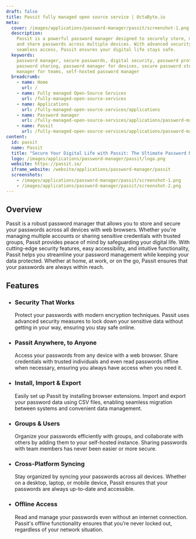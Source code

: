 ```yaml
---
draft: false
title: Passit fully managed open source service | OctaByte.io
meta:
  cover: /images/applications/password-manager/passit/screenshot-1.png
  description:
    Passit is a powerful password manager designed to securely store, manage,
    and share passwords across multiple devices. With advanced security features and
    seamless access, Passit ensures your digital life stays safe.
  keywords:
    password manager, secure passwords, digital security, password protection,
    password sharing, password manager for devices, secure password storage, password
    manager for teams, self-hosted password manager
  breadcrumb:
    - name: Home
      url: /
    - name: Fully managed Open-Source Services
      url: /fully-managed-open-source-services
    - name: Applications
      url: /fully-managed-open-source-services/applications
    - name: Password manager
      url: /fully-managed-open-source-services/applications/password-manager
    - name: Passit
      url: /fully-managed-open-source-services/applications/password-manager/passit
content:
  id: passit
  name: Passit
  title: "Secure Your Digital Life with Passit: The Ultimate Password Manager"
  logo: /images/applications/password-manager/passit/logo.png
  website: https://passit.io/
  iframe_website: /website/applications/password-manager/passit
  screenshots:
    - /images/applications/password-manager/passit/screenshot-1.png
    - /images/applications/password-manager/passit/screenshot-2.png
---
```


## Overview

Passit is a robust password manager that allows you to store and secure your passwords across all devices with web browsers. Whether you're managing multiple accounts or sharing sensitive credentials with trusted groups, Passit provides peace of mind by safeguarding your digital life. With cutting-edge security features, easy accessibility, and intuitive functionality, Passit helps you streamline your password management while keeping your data protected. Whether at home, at work, or on the go, Passit ensures that your passwords are always within reach.

## Features

- ### Security That Works

  Protect your passwords with modern encryption techniques. Passit uses advanced security measures to lock down your sensitive data without getting in your way, ensuring you stay safe online.

- ### Passit Anywhere, to Anyone

  Access your passwords from any device with a web browser. Share credentials with trusted individuals and even read passwords offline when necessary, ensuring you always have access when you need it.

- ### Install, Import & Export

  Easily set up Passit by installing browser extensions. Import and export your password data using CSV files, enabling seamless migration between systems and convenient data management.

- ### Groups & Users

  Organize your passwords efficiently with groups, and collaborate with others by adding them to your self-hosted instance. Sharing passwords with team members has never been easier or more secure.

- ### Cross-Platform Syncing

  Stay organized by syncing your passwords across all devices. Whether on a desktop, laptop, or mobile device, Passit ensures that your passwords are always up-to-date and accessible.

- ### Offline Access

  Read and manage your passwords even without an internet connection. Passit's offline functionality ensures that you’re never locked out, regardless of your network situation.
